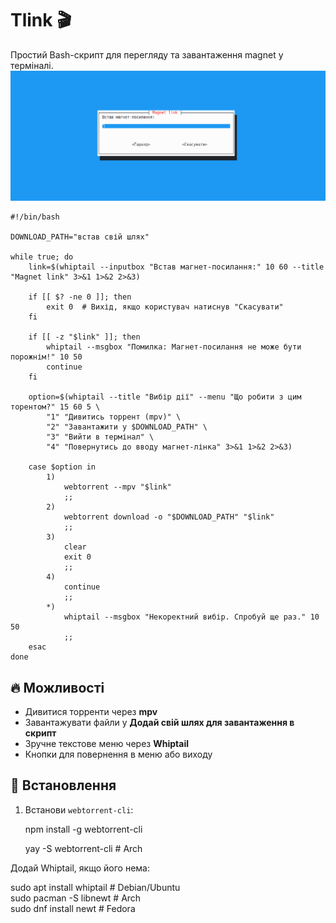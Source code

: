 # Tlink 🎬  

Простий Bash-скрипт для перегляду та завантаження magnet у терміналі.  
![Прев'ю](Знімок_20250316_090024.png)
```
#!/bin/bash

DOWNLOAD_PATH="встав свій шлях"

while true; do
    link=$(whiptail --inputbox "Встав магнет-посилання:" 10 60 --title "Magnet link" 3>&1 1>&2 2>&3)

    if [[ $? -ne 0 ]]; then
        exit 0  # Вихід, якщо користувач натиснув "Скасувати"
    fi

    if [[ -z "$link" ]]; then
        whiptail --msgbox "Помилка: Магнет-посилання не може бути порожнім!" 10 50
        continue
    fi

    option=$(whiptail --title "Вибір дії" --menu "Що робити з цим торентом?" 15 60 5 \
        "1" "Дивитись торрент (mpv)" \
        "2" "Завантажити у $DOWNLOAD_PATH" \
        "3" "Вийти в термінал" \
        "4" "Повернутись до вводу магнет-лінка" 3>&1 1>&2 2>&3)

    case $option in
        1) 
            webtorrent --mpv "$link"
            ;;
        2) 
            webtorrent download -o "$DOWNLOAD_PATH" "$link"
            ;;
        3) 
            clear
            exit 0
            ;;
        4) 
            continue
            ;;
        *) 
            whiptail --msgbox "Некоректний вибір. Спробуй ще раз." 10 50
            ;;
    esac
done
```



## 🔥 Можливості  
- Дивитися торренти через **mpv**  
- Завантажувати файли у **Додай свій шлях для завантаження в скрипт**  
- Зручне текстове меню через **Whiptail**  
- Кнопки для повернення в меню або виходу  

## 🚀 Встановлення  
1. Встанови `webtorrent-cli`:

   npm install -g webtorrent-cli

   yay -S webtorrent-cli    # Arch 

Додай Whiptail, якщо його нема:

sudo apt install whiptail   # Debian/Ubuntu  
sudo pacman -S libnewt      # Arch  
sudo dnf install newt       # Fedora
